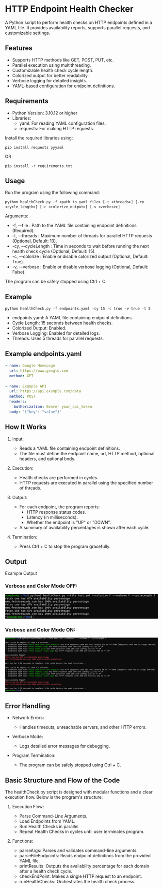 # HTTP Endpoint Health Checker

A Python script to perform health checks on HTTP endpoints defined in a YAML file. It provides availability reports, supports parallel requests, and customizable settings.

## Features

- Supports HTTP methods like GET, POST, PUT, etc.
- Parallel execution using multithreading.
- Customizable health check cycle length.
- Colorized output for better readability.
- Verbose logging for detailed insights.
- YAML-based configuration for endpoint definitions.


## Requirements

- Python Version: 3.10.12 or higher
- Libraries: 
  - yaml: For reading YAML configuration files.
  - requests: For making HTTP requests.

Install the required libraries using:
```shell
pip install requests pyyaml
```

OR 

```shell
pip install -r requirements.txt
```


## Usage

Run the program using the following command:

```shell
python healthCheck.py -f <path_to_yaml_file> [-t <threads>] [-cy <cycle_length>] [-c <colorize_output>] [-v <verbose>] 
```

Arguments:

- -f, --file          : Path to the YAML file containing endpoint definitions (Required).
- -t, --threads       : Maximum number of threads for parallel HTTP requests (Optional, Default: 10).
- -cy, --cycleLength  : Time in seconds to wait before running the next health check cycle (Optional, Default: 15).
- -c, --colorize      : Enable or disable colorized output (Optional, Default: True).
- -v, --verbose       : Enable or disable verbose logging (Optional, Default: False).

The program can be safely stopped using Ctrl + C.


## Example

```shell
python healthCheck.py -f endpoints.yaml -cy 15 -c true -v true -t 5
```

- endpoints.yaml: A YAML file containing endpoint definitions.
- Cycle Length: 15 seconds between health checks.
- Colorized Output: Enabled.
- Verbose Logging: Enabled for detailed logs.
- Threads: Uses 5 threads for parallel requests.


## Example endpoints.yaml

```yaml
- name: Google Homepage
  url: https://www.google.com
  method: GET

- name: Example API
  url: https://api.example.com/data
  method: POST
  headers:
    Authorization: Bearer your_api_token
  body: '{"key": "value"}'
```


## How It Works

1. Input:
   - Reads a YAML file containing endpoint definitions.
   - The file must define the endpoint name, url, HTTP method, optional headers, and optional body.

2. Execution:
   - Health checks are performed in cycles.
   - HTTP requests are executed in parallel using the specified number of threads.

3. Output:
   - For each endpoint, the program reports:
     - HTTP response status codes.
     - Latency (in milliseconds).
     - Whether the endpoint is "UP" or "DOWN".
   - A summary of availability percentages is shown after each cycle.

4. Termination:
   - Press Ctrl + C to stop the program gracefully.


## Output

Example Output

### Verbose and Color Mode OFF:
![screenshot](resources/basic.png)



### Verbose and Color Mode ON:
![screenshot](resources/colorVerbose.png)


## Error Handling

- Network Errors:
  - Handles timeouts, unreachable servers, and other HTTP errors.

- Verbose Mode:
  - Logs detailed error messages for debugging.

- Program Termination:
  - The program can be safely stopped using Ctrl + C.


## Basic Structure and Flow of the Code

The healthCheck.py script is designed with modular functions and a clear execution flow. Below is the program's structure:


1. Execution Flow:
   - Parse Command-Line Arguments.
   - Load Endpoints from YAML.
   - Run Health Checks in parallel.
   - Repeat Health Checks in cycles until user terminates program.

2. Functions:
   - parseArgs: Parses and validates command-line arguments.
   - parseFileEndpoints: Reads endpoint definitions from the provided YAML file.
   - printResults: Outputs the availability percentage for each domain after a health check cycle.
   - checkEndPoint: Makes a single HTTP request to an endpoint.
   - runHealthChecks: Orchestrates the health check process.
  
